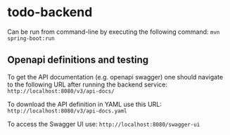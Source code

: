 # todo-backend 

Can be run from command-line by executing the following command:
`mvn spring-boot:run`

## Openapi definitions and testing

To get the API documentation (e.g. openapi swagger) one should navigate to the following URL after running the backend service: 
`http://localhost:8080/v3/api-docs/`

To download the API definition in YAML use this URL:
`http://localhost:8080/v3/api-docs.yaml`

To access the Swagger UI use:
`http://localhost:8080/swagger-ui`
